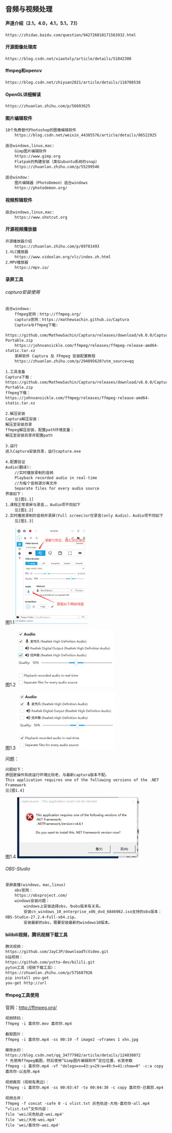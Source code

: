 ## 音频与视频处理

#### 声道介绍（2.1，4.0，4.1，5.1，7.1）
```
https://zhidao.baidu.com/question/942726010171563932.html
```

#### 开源图像处理库
```
https://blog.csdn.net/xiaotoly/article/details/51042308
```

#### ffmpeg和opencv
```
https://blog.csdn.net/zhiyuan2021/article/details/118708538
```

#### OpenGL详细解读
```
https://zhuanlan.zhihu.com/p/56693625
```

#### 图片编辑软件
```
18个免费替代Photoshop的图像编辑软件
    https://blog.csdn.net/weixin_44305576/article/details/86522925

适合windows,linux,mac:
    Gimp图片编辑软件
    https://www.gimp.org
    Flatpak的构建安装（类似ubuntu系统的snap）
    https://zhuanlan.zhihu.com/p/55299546

适合window：
    图片编辑器（PhotoDemon）适合windows
    https://photodemon.org/
```

#### 视频剪辑软件

```
适合windows,linux,mac:
	https://www.shotcut.org
```

#### 开源视频播放器

```
开源播放器介绍
	https://zhuanlan.zhihu.com/p/89701493
1.VLC播放器
	https://www.videolan.org/vlc/index.zh.html
2.MPV播放器
	https://mpv.io/
```

#### 录屏工具

###### captura安装使用

```
适合windows:
    ffmpeg官网：http://ffmpeg.org/
    captura官网：https://mathewsachin.github.io/Captura
    Captura与ffmpeg下载:
    https://github.com/MathewSachin/Captura/releases/download/v8.0.0/Captura-Portable.zip
    https://johnvansickle.com/ffmpeg/releases/ffmpeg-release-amd64-static.tar.xz
    录屏软件 Captura 及 FFmpeg 安装配置教程
    https://zhuanlan.zhihu.com/p/294895620?utm_source=qq

1.工具准备
Captura下载：
https://github.com/MathewSachin/Captura/releases/download/v8.0.0/Captura-Portable.zip
ffmpeg下载：
https://johnvansickle.com/ffmpeg/releases/ffmpeg-release-amd64-static.tar.xz

2.解压安装
Captura解压安装：
解压至安装目录
ffmpeg解压安装，配置path环境变量：
解压至安装目录并配置path

3.运行
进入Captura安装目录，运行captura.exe

4.配置验证
Audio(翻译):
	//实时播放录制的音频
	Playback recorded audio in real-time	
	//为每个音频源分离文件
	Separate files for every audio source
界面如下：
	见[图1.1]
1.课程正常录屏与录音，，Audio项不同如下
	见[图1.2]
2.实时播放录制的音频并录屏(Full screec)or仅录音(only Audio)，Audio项不同如下
	见[图1.3]
```

图1.1
<img src="img/captura1.png" style="zoom: 50%;" />

图1.2
<img src="img/captura2.png" style="zoom: 80%;" />

图1.3
<img src="img/captura3.png" style="zoom: 80%;" />

问题：

```
问题如下：
原因是操作系统运行环境比较老，与最新captura版本不配。
This application requires one of the following versions of the .NET Framework
见[图1.4]
```
图1.4
<img src="img/captura4.png" style="zoom: 80%;" />

###### OBS-Studio

```
录屏直播(windows，mac,linux)
    obs官网：
    https://obsproject.com/
    windows安装问题：
    	windows上安装选择obs，与obs版本有关系。
    	安装cn_windows_10_enterprise_x86_dvd_6846962.iso支持的obs版本：OBS-Studio-27.2.4-Full-x64.zip。
    	安装最新的obs，需要安装最新的windows10版本。
```
#### bilibili视频，腾讯视频下载工具
```
腾讯视频：
https://github.com/JayCJP/downloadTcVideo.git
b站视频：
https://github.com/yutto-dev/bilili.git
pyton工具（视频下载工具）：
https://zhuanlan.zhihu.com/p/575687926
pip install you-get 
you-get http://url
```
#### ffmpeg工具使用

官网：http://ffmpeg.org/

```
视频转码：
ffmpeg -i 喜欢你.mov 喜欢你.mp4

截取图片：
ffmpeg -i 喜欢你.mp4 -ss 00:19 -f image2 -vframes 1 xhn.jpg

移除水印：
https://blog.csdn.net/qq_34777982/article/details/124038072
* 先使用ffmpeg截图，然后使用“Gimp图片编辑软件”定位位置，长宽参数
ffmpeg -i 喜欢你.mp4 -vf "delogo=x=43:y=29:w=49:h=41:show=0" -c:a copy 喜欢你-以去除.mp4

视频裁剪（视频有黑边）：
ffmpeg -i 喜欢你.mp4 -ss 00:03:47 -to 00:04:30 -c copy 喜欢你-已裁剪.mp4

视频合并：
ffmpeg -f concat -safe 0 -i vlist.txt 灰色轨迹-大地-喜欢你-all.mp4
“vlist.txt”文件内容：
file 'wei/灰色轨迹-wei.mp4'
file 'wei/大地-wei.mp4'
file 'wei/喜欢你-wei.mp4'
```